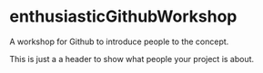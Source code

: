 # enthusiasticGithubWorkshop
A workshop for Github to introduce people to the concept.

This is just a a header to show what people your project is about. 
